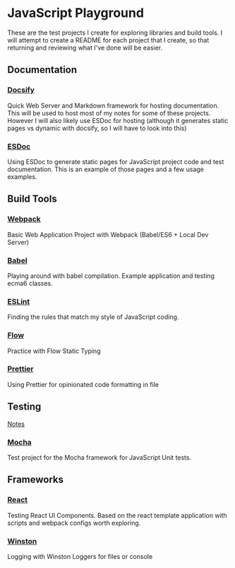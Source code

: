 # JavaScript Playground

These are the test projects I create for exploring libraries and build tools. I will attempt to create a README for each project that I create, so that returning and reviewing what I've done will be easier.


## Documentation

### [Docsify](/play/test.docsify/docs/)
 Quick Web Server and Markdown framework for hosting documentation. This will be used to host most of my notes for some of these projects. However I will also likely use ESDoc for hosting (although it generates static pages vs dynamic with docsify, so I will have to look into this)

### [ESDoc](/play/test.esdoc/)
  Using ESDoc to generate static pages for JavaScript project code and test documentation. This is an example of those pages and a few usage examples.


## Build Tools

### [Webpack](/play/test.webpack/)
  Basic Web Application Project with Webpack (Babel/ES6 + Local Dev Server)

### [Babel](/play/test.babel/)
 Playing around with babel compilation. Example application and testing ecma6 classes.

### [ESLint](/play/test.eslint/)
 Finding the rules that match my style of JavaScript coding.

### [Flow](/play/test.flow/)
  Practice with Flow Static Typing

### [Prettier](/play/test.prettier/)
  Using Prettier for opinionated code formatting in file


## Testing
[Notes](/NOTES/testing.md)

### [Mocha](/play/test.mocha/)
  Test project for the Mocha framework for JavaScript Unit tests.


## Frameworks

### [React](/play/test.react/)
  Testing React UI Components. Based on the react template application with scripts and webpack configs worth exploring.

### [Winston](/play/test.winston/)
  Logging with Winston Loggers for files or console

